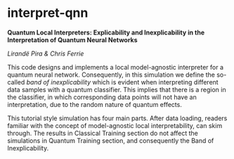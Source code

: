 # interpret-qnn

**Quantum Local Interpreters: Explicability and Inexplicability in the Interpretation of Quantum Neural Networks**

*Lirandë Pira & Chris Ferrie*

This code designs and implements a local model-agnostic interpreter for a quantum neural network. Consequently, in this simulation we define the so-called *band of inexplicability* which is evident when interpreting different data samples with a quantum classifier. This implies that there is a region in the classifier, in which corresponding data points will not have an interpretation, due to the random nature of quantum effects.

This tutorial style simulation has four main parts. After data loading, readers familiar with the concept of model-agnostic local interpretability, can skim through. The results in Classical Training section do not affect the simulations in Quantum Training section, and consequently the Band of Inexplicability.
